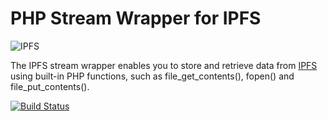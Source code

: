 # PHP Stream Wrapper for IPFS

![IPFS](https://user-images.githubusercontent.com/1211152/29604883-ca3a4028-87e0-11e7-9f9a-75de49b06048.png)

The IPFS stream wrapper enables you to store and retrieve data from [IPFS](https://ipfs.io/) using built-in PHP functions, such as file_get_contents(), fopen() and file_put_contents().

[![Build Status](https://travis-ci.org/treehouse-roots/php-ipfs-stream-wrapper.svg?branch=master)](https://travis-ci.org/treehouse-roots/php-ipfs-stream-wrapper)
